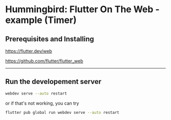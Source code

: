 # Hummingbird: Flutter On The Web -example (Timer)


## Prerequisites and Installing

https://flutter.dev/web

https://github.com/flutter/flutter_web

---

## Run the developement server

```bash
webdev serve --auto restart
```

or if that's not working, you can try

```bash
flutter pub global run webdev serve --auto restart
```
